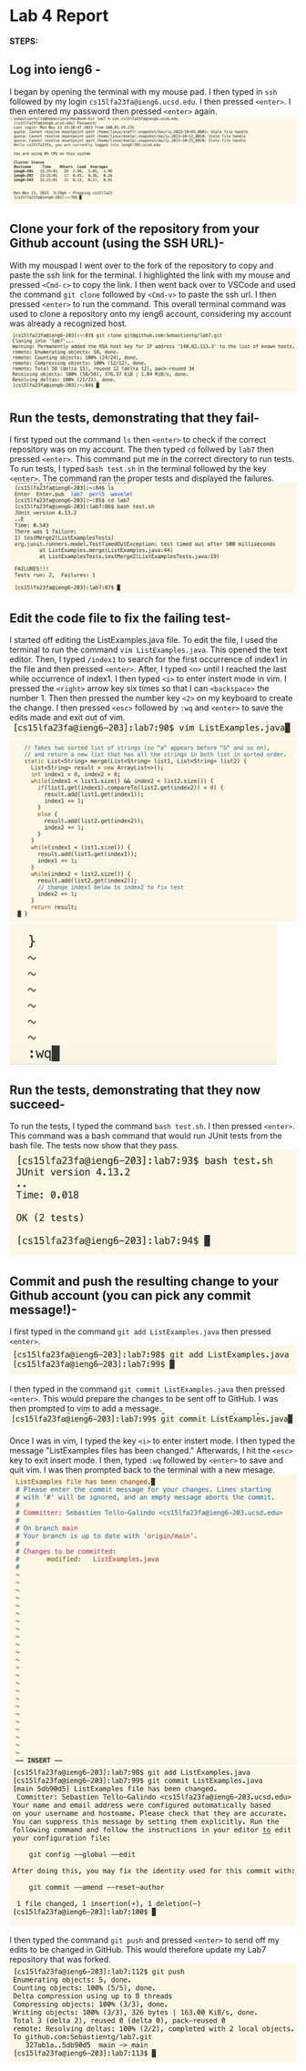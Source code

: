 # Lab 4 Report


**STEPS:** 

## Log into ieng6 -

I began by opening the terminal with my mouse pad. I then typed in `ssh` followed by my login `cs15lfa23fa@ieng6.ucsd.edu`. I then pressed `<enter>`. I then entered my password then pressed `<enter>` again. 
![Image](Step4.png)


## Clone your fork of the repository from your Github account (using the SSH URL)- 

With my mouspad I went over to the fork of the repository to copy and paste the ssh link for the terminal. I highlighted the link with my mouse and pressed `<Cmd-c>` to copy the link. I then went back over to VSCode and used the command `git clone` followed by `<Cmd-v>` to paste the ssh url. I then pressed `<enter>` to run the command. This overall terminal command was used to clone a repository onto my ieng6 account, considering my account was already a recognized host. 
![Image](ssh.png)

## Run the tests, demonstrating that they fail- 

I first typed out the command `ls` then `<enter>` to check if the correct repository was on my account. The then typed `cd` follwed by `lab7` then pressed `<enter>`. This command put me in the correct directory to run tests. To run tests, I typed `bash test.sh` in the terminal followed by the key `<enter>`. The command ran the proper tests and displayed the failures.  
![Image](failtest.png)

## Edit the code file to fix the failing test-

I started off editing the ListExamples.java file. To edit the file, I used the terminal to run the command `vim ListExamples.java`. This opened the text editor. Then, I typed `/index1` to search for the first occurrence of index1 in the file and then pressed `<enter>`. After, I typed `<n>` until I reached the last while occurrence of index1. I then typed `<i>` to enter instert mode in vim. I pressed the `<right>` arrow key six times so that I can `<backspace>` the number 1. Then then pressed the number key `<2>` on my keyboard to create the change. I then pressed `<esc>` followed by `:wq` and `<enter>` to save the edits made and exit out of vim. 
![Image](vim.png)
![Image](edits.png)
![Image](quit.png)

## Run the tests, demonstrating that they now succeed-

To run the tests, I typed the command `bash test.sh`. I then pressed `<enter>`. This command was a bash command that would run JUnit tests from the bash file. The tests now show that they pass.  
![Image](pass.png)


## Commit and push the resulting change to your Github account (you can pick any commit message!)- 

I first typed in the command `git add ListExamples.java` then pressed `<enter>`. 
![Image](add.png)

I then typed in the command `git commit ListExamples.java` then pressed `<enter>`. This would prepare the changes to be sent off to GitHub. I was then prompted to vim to add a message. 
![Image](commit.png)

Once I was in vim, I typed the key `<i>` to enter instert mode. I then typed the message "ListExamples files has been changed." Afterwards, I hit the `<esc>` key to exit insert mode. I then, typed `:wq` followed by `<enter>` to save and quit vim. I was then prompted back to the terminal with a new mesage. 
![Image](message.png)
![Image](after.png)

I then typed the command `git push` and pressed `<enter>` to send off my edits to be changed in GitHub. This would therefore update my Lab7 repository that was forked. 
![Image](push.png)
